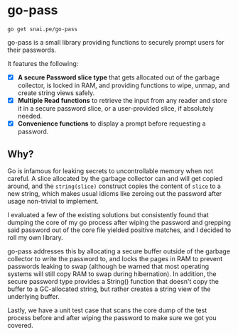# go-pass

```
go get snai.pe/go-pass
```

go-pass is a small library providing functions to securely prompt users for their passwords.

It features the following:

* [x] **A secure Password slice type** that gets allocated out of the garbage collector,
      is locked in RAM, and providing functions to wipe, unmap, and create string views
      safely.
* [x] **Multiple Read functions** to retrieve the input from any reader and store it
      in a secure password slice, or a user-provided slice, if absolutely needed.
* [x] **Convenience functions** to display a prompt before requesting a password.

## Why?

Go is infamous for leaking secrets to uncontrollable memory when not careful. A slice allocated
by the garbage collector can and will get copied around, and the `string(slice)` construct copies
the content of `slice` to a new string, which makes usual idioms like zeroing out the password
after usage non-trivial to implement.

I evaluated a few of the existing solutions but consistently found that dumping the core
of my go process after wiping the password and grepping said password out of the core file
yielded positive matches, and I decided to roll my own library.

go-pass addresses this by allocating a secure buffer outside of the garbage collector to write
the password to, and locks the pages in RAM to prevent passwords leaking to swap (although be
warned that most operating systems will still copy RAM to swap during hibernation).
In addition, the secure password type provides a String() function that doesn't copy the buffer
to a GC-allocated string, but rather creates a string view of the underlying buffer.

Lastly, we have a unit test case that scans the core dump of the test process before and after
wiping the password to make sure we got you covered.

